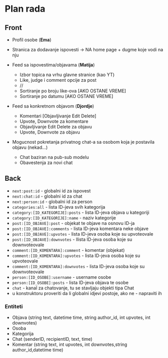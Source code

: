 # Plan rada

## Front

- Profil osobe (**Ema**)
- Stranica za dodavanje ispovesti  -> NA home page + dugme koje vodi na nju

- Feed sa ispovestima/objavama (**Matija**)
  - Izbor topica na vrhu glavne stranice (kao YT)
  - Like, judge i comment opcije za post
  - //
  - Sortiranje po broju like-ova [AKO OSTANE VREME]
  - Sortiranje po datumu [AKO OSTANE VREME]

- Feed sa konkretnom objavom (**Djordje**)
  - Komentari [Objavljivanje Edit Delete]
  - Upvote, Downvote za komentare
  - Objavljivanje Edit Delete za objavu
  - Upvote, Downvote za objavu
  
- Mogucnost pokretanja privatnog chat-a sa osobom koja je postavila objavu (nekad...)
  - Chat baziran na pub-sub modelu
  - Obavestenja za novi chat
 

## Back

- ```next:post:id``` - globalni id za ispovest
- ```next:chat:id``` - globalni id za chat
- ```next:person:id``` - globalni id za person
- ```categories:all``` - lista ID-jeva svih kategorija
- ```category:[ID_KATEGORIJE]:posts``` - lista ID-jeva objava u kategoriji
- ```category:[ID_KATEGORIJE]:name``` - naziv kategorije
- ```post:[ID_OBJAVE]:post``` - objekat te objave na osnovu ID-ja
- ```post:[ID_OBJAVE]:comments``` - lista ID-jeva komentara neke objave
- ```post:[ID_OBJAVE]:upvotes``` - lista ID-jeva osoba koje su upvoteovale
- ```post:[ID_OBJAVE]:downvotes``` - llista ID-jeva osoba koje su downvoteovale
- ```comment:[ID_KOMENTARA]:comment``` - komentar (objekat)
- ```comment:[ID_KOMENTARA]:upvotes``` - lista ID-jeva osoba koje su upvoteovale
- ```comment:[ID_KOMENTARA]:downvotes``` - lista ID-jeva osoba koje su downvoteovale
- ```person:[ID_OSOBE]:username``` - username osobe
- ```person:[ID_OSOBE]:posts``` - lista ID-jeva objava te osobe
- ```chat``` - kanal za chatovanje, tu se stavljaju objekti tipa Chat
- u konstruktoru proveriti da li globalni idjevi postoje, ako ne - napraviti ih

### Entiteti

- Objava (string text, datetime time, string author_id, int upvotes, int downvotes)
- Osoba
- Kategorija
- Chat (senderID, recipientID, text, time)
- Komentar (string text, int upvotes, int downvotes,string author_id,datetime time)
